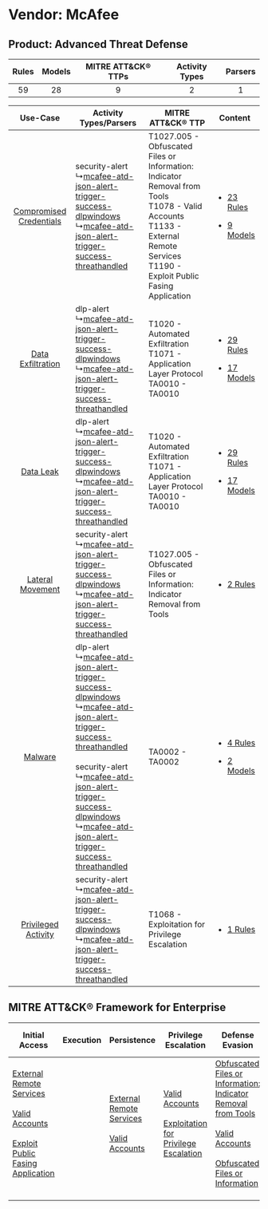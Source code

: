 Vendor: McAfee
==============
Product: Advanced Threat Defense
--------------------------------
| Rules | Models | MITRE ATT&CK® TTPs | Activity Types | Parsers |
|:-----:|:------:|:------------------:|:--------------:|:-------:|
|  59   |   28   |         9          |       2        |    1    |

|    Use-Case    | Activity Types/Parsers    | MITRE ATT&CK® TTP    | Content    |
|:----:| ---- | ---- | ---- |
| [Compromised Credentials](../../../UseCases/uc_compromised_credentials.md) |  security-alert<br> ↳[mcafee-atd-json-alert-trigger-success-dlpwindows](Ps/pC_mcafeeatdjsonalerttriggersuccessdlpwindows.md)<br> ↳[mcafee-atd-json-alert-trigger-success-threathandled](Ps/pC_mcafeeatdjsonalerttriggersuccessthreathandled.md)<br>    | T1027.005 - Obfuscated Files or Information: Indicator Removal from Tools<br>T1078 - Valid Accounts<br>T1133 - External Remote Services<br>T1190 - Exploit Public Fasing Application<br> | [<ul><li>23 Rules</li></ul><ul><li>9 Models</li></ul>](RM/r_m_mcafee_advanced_threat_defense_Compromised_Credentials.md) |
|       [Data Exfiltration](../../../UseCases/uc_data_exfiltration.md)       |  dlp-alert<br> ↳[mcafee-atd-json-alert-trigger-success-dlpwindows](Ps/pC_mcafeeatdjsonalerttriggersuccessdlpwindows.md)<br> ↳[mcafee-atd-json-alert-trigger-success-threathandled](Ps/pC_mcafeeatdjsonalerttriggersuccessthreathandled.md)<br>    | T1020 - Automated Exfiltration<br>T1071 - Application Layer Protocol<br>TA0010 - TA0010<br>    | [<ul><li>29 Rules</li></ul><ul><li>17 Models</li></ul>](RM/r_m_mcafee_advanced_threat_defense_Data_Exfiltration.md)      |
|    [Data Leak](../../../UseCases/uc_data_leak.md)    |  dlp-alert<br> ↳[mcafee-atd-json-alert-trigger-success-dlpwindows](Ps/pC_mcafeeatdjsonalerttriggersuccessdlpwindows.md)<br> ↳[mcafee-atd-json-alert-trigger-success-threathandled](Ps/pC_mcafeeatdjsonalerttriggersuccessthreathandled.md)<br>    | T1020 - Automated Exfiltration<br>T1071 - Application Layer Protocol<br>TA0010 - TA0010<br>    | [<ul><li>29 Rules</li></ul><ul><li>17 Models</li></ul>](RM/r_m_mcafee_advanced_threat_defense_Data_Leak.md)    |
|        [Lateral Movement](../../../UseCases/uc_lateral_movement.md)        |  security-alert<br> ↳[mcafee-atd-json-alert-trigger-success-dlpwindows](Ps/pC_mcafeeatdjsonalerttriggersuccessdlpwindows.md)<br> ↳[mcafee-atd-json-alert-trigger-success-threathandled](Ps/pC_mcafeeatdjsonalerttriggersuccessthreathandled.md)<br>    | T1027.005 - Obfuscated Files or Information: Indicator Removal from Tools<br>    | [<ul><li>2 Rules</li></ul>](RM/r_m_mcafee_advanced_threat_defense_Lateral_Movement.md)    |
|    [Malware](../../../UseCases/uc_malware.md)    |  dlp-alert<br> ↳[mcafee-atd-json-alert-trigger-success-dlpwindows](Ps/pC_mcafeeatdjsonalerttriggersuccessdlpwindows.md)<br> ↳[mcafee-atd-json-alert-trigger-success-threathandled](Ps/pC_mcafeeatdjsonalerttriggersuccessthreathandled.md)<br><br> security-alert<br> ↳[mcafee-atd-json-alert-trigger-success-dlpwindows](Ps/pC_mcafeeatdjsonalerttriggersuccessdlpwindows.md)<br> ↳[mcafee-atd-json-alert-trigger-success-threathandled](Ps/pC_mcafeeatdjsonalerttriggersuccessthreathandled.md)<br> | TA0002 - TA0002<br>    | [<ul><li>4 Rules</li></ul><ul><li>2 Models</li></ul>](RM/r_m_mcafee_advanced_threat_defense_Malware.md)    |
|     [Privileged Activity](../../../UseCases/uc_privileged_activity.md)     |  security-alert<br> ↳[mcafee-atd-json-alert-trigger-success-dlpwindows](Ps/pC_mcafeeatdjsonalerttriggersuccessdlpwindows.md)<br> ↳[mcafee-atd-json-alert-trigger-success-threathandled](Ps/pC_mcafeeatdjsonalerttriggersuccessthreathandled.md)<br>    | T1068 - Exploitation for Privilege Escalation<br>    | [<ul><li>1 Rules</li></ul>](RM/r_m_mcafee_advanced_threat_defense_Privileged_Activity.md)    |

MITRE ATT&CK® Framework for Enterprise
--------------------------------------
| Initial Access                                                                                                                                                                                                                         | Execution | Persistence                                                                                                                                      | Privilege Escalation                                                                                                                                          | Defense Evasion                                                                                                                                                                                                                                                               | Credential Access | Discovery | Lateral Movement | Collection | Command and Control                                                             | Exfiltration                                                                | Impact |
| -------------------------------------------------------------------------------------------------------------------------------------------------------------------------------------------------------------------------------------- | --------- | ------------------------------------------------------------------------------------------------------------------------------------------------ | ------------------------------------------------------------------------------------------------------------------------------------------------------------- | ----------------------------------------------------------------------------------------------------------------------------------------------------------------------------------------------------------------------------------------------------------------------------- | ----------------- | --------- | ---------------- | ---------- | ------------------------------------------------------------------------------- | --------------------------------------------------------------------------- | ------ |
| [External Remote Services](https://attack.mitre.org/techniques/T1133)<br><br>[Valid Accounts](https://attack.mitre.org/techniques/T1078)<br><br>[Exploit Public Fasing Application](https://attack.mitre.org/techniques/T1190)<br><br> |           | [External Remote Services](https://attack.mitre.org/techniques/T1133)<br><br>[Valid Accounts](https://attack.mitre.org/techniques/T1078)<br><br> | [Valid Accounts](https://attack.mitre.org/techniques/T1078)<br><br>[Exploitation for Privilege Escalation](https://attack.mitre.org/techniques/T1068)<br><br> | [Obfuscated Files or Information: Indicator Removal from Tools](https://attack.mitre.org/techniques/T1027/005)<br><br>[Valid Accounts](https://attack.mitre.org/techniques/T1078)<br><br>[Obfuscated Files or Information](https://attack.mitre.org/techniques/T1027)<br><br> |                   |           |                  |            | [Application Layer Protocol](https://attack.mitre.org/techniques/T1071)<br><br> | [Automated Exfiltration](https://attack.mitre.org/techniques/T1020)<br><br> |        |